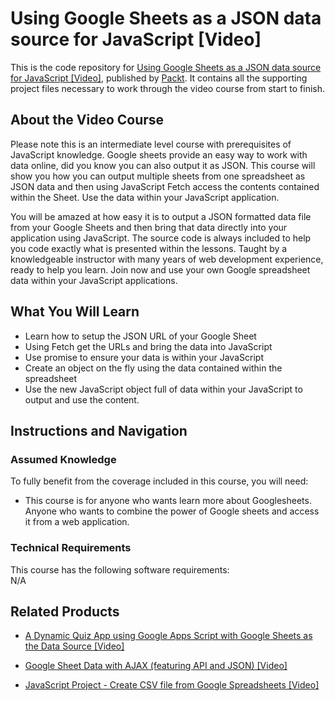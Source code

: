 


# Using Google Sheets as a JSON data source for JavaScript [Video]
This is the code repository for [Using Google Sheets as a JSON data source for JavaScript [Video]](https://www.packtpub.com/web-development/using-google-sheets-json-data-source-javascript-video), published by [Packt](https://www.packtpub.com/?utm_source=github). It contains all the supporting project files necessary to work through the video course from start to finish.
## About the Video Course
Please note this is an intermediate level course with prerequisites of JavaScript knowledge. Google sheets provide an easy way to work with data online, did you know you can also output it as JSON. This course will show you how you can output multiple sheets from one spreadsheet as JSON data and then using JavaScript Fetch access the contents contained within the Sheet. Use the data within your JavaScript application.

You will be amazed at how easy it is to output a JSON formatted data file from your Google Sheets and then bring that data directly into your application using JavaScript. The source code is always included to help you code exactly what is presented within the lessons. Taught by a knowledgeable instructor with many years of web development experience, ready to help you learn. Join now and use your own Google spreadsheet data within your JavaScript applications.

<H2>What You Will Learn</H2>
<DIV class=book-info-will-learn-text>
<UL>
<LI> Learn how to setup the JSON URL of your Google Sheet</LI>
<LI> Using Fetch get the URLs and bring the data into JavaScript</LI>
<LI> Use promise to ensure your data is within your JavaScript</LI>
<LI> Create an object on the fly using the data contained within the spreadsheet</LI>
<LI> Use the new JavaScript object full of data within your JavaScript to output and use the content.</LI>
</UL></DIV>

## Instructions and Navigation
### Assumed Knowledge
To fully benefit from the coverage included in this course, you will need:<br/>
<DIV class=book-info-will-learn-text>
<UL>
<LI>This course is for anyone who wants learn more about Googlesheets. Anyone who wants to combine the power of Google sheets and access it from a web application.</LI>
</UL>
<DIV>

### Technical Requirements
This course has the following software requirements:<br/>
N/A

## Related Products
* [A Dynamic Quiz App using Google Apps Script with Google Sheets as the Data Source [Video]](https://www.packtpub.com/application-development/dynamic-quiz-app-using-google-apps-script-google-sheets-data-source-video)

* [Google Sheet Data with AJAX (featuring API and JSON) [Video]](https://www.packtpub.com/web-development/google-sheet-data-ajax-featuring-api-and-json-video)

* [JavaScript Project - Create CSV file from Google Spreadsheets [Video]](https://www.packtpub.com/application-development/javascript-project-create-csv-file-google-spreadsheets-video)
